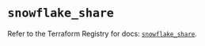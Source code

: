 # `snowflake_share`

Refer to the Terraform Registry for docs: [`snowflake_share`](https://registry.terraform.io/providers/snowflake-labs/snowflake/0.95.0/docs/resources/share).
